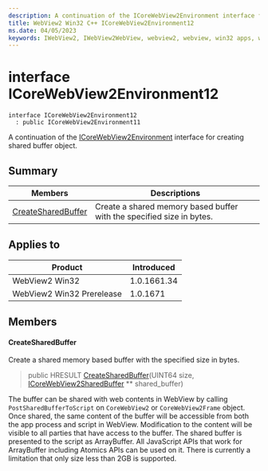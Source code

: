 ```yaml
---
description: A continuation of the ICoreWebView2Environment interface for creating shared buffer object.
title: WebView2 Win32 C++ ICoreWebView2Environment12
ms.date: 04/05/2023
keywords: IWebView2, IWebView2WebView, webview2, webview, win32 apps, win32, edge, ICoreWebView2, ICoreWebView2Controller, browser control, edge html, ICoreWebView2Environment12
---
```


# interface ICoreWebView2Environment12

```
interface ICoreWebView2Environment12
  : public ICoreWebView2Environment11
```

A continuation of the [ICoreWebView2Environment](icorewebview2environment.md) interface for creating shared buffer object.

## Summary

 Members                        | Descriptions
--------------------------------|---------------------------------------------
[CreateSharedBuffer](#createsharedbuffer) | Create a shared memory based buffer with the specified size in bytes.

## Applies to

Product                         | Introduced
--------------------------------|---------------------------------------------
WebView2 Win32            |    1.0.1661.34
WebView2 Win32 Prerelease |    1.0.1671

## Members

#### CreateSharedBuffer

Create a shared memory based buffer with the specified size in bytes.

> public HRESULT [CreateSharedBuffer](#createsharedbuffer)(UINT64 size, [ICoreWebView2SharedBuffer](icorewebview2sharedbuffer.md) ** shared_buffer)

The buffer can be shared with web contents in WebView by calling `PostSharedBufferToScript` on `CoreWebView2` or `CoreWebView2Frame` object. Once shared, the same content of the buffer will be accessible from both the app process and script in WebView. Modification to the content will be visible to all parties that have access to the buffer. The shared buffer is presented to the script as ArrayBuffer. All JavaScript APIs that work for ArrayBuffer including Atomics APIs can be used on it. There is currently a limitation that only size less than 2GB is supported.


